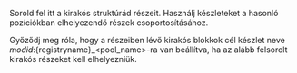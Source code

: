 Sorold fel itt a kirakós struktúrád részeit. Használj készleteket a hasonló pozíciókban elhelyezendő részek csoportosításához.

Győződj meg róla, hogy a részeiben lévő kirakós blokkok cél készlet neve ${modid}:${registryname}_<pool_name>-ra van beállítva, ha az alább felsorolt kirakós részeket kell elhelyezniük.